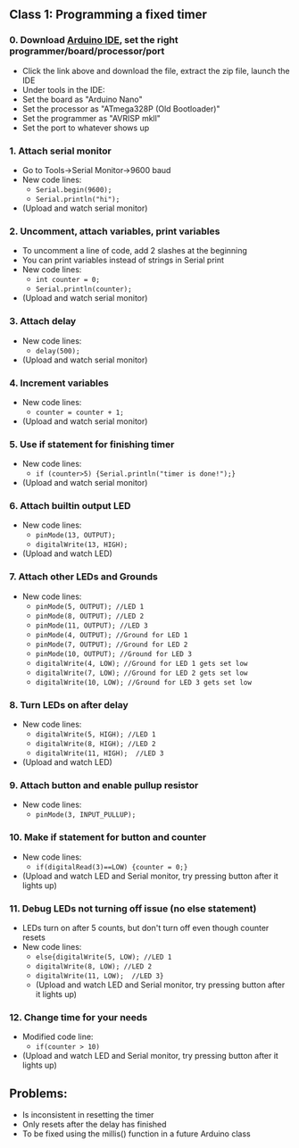 
## Class 1: Programming a fixed timer
### 0. Download [Arduino IDE](https://www.arduino.cc/en/Main/Software), set the right programmer/board/processor/port
- Click the link above and download the file, extract the zip file, launch the IDE
- Under tools in the IDE:
- Set the board as "Arduino Nano"
- Set the processor as "ATmega328P (Old Bootloader)"
- Set the programmer as "AVRISP mkll"
- Set the port to whatever shows up
### 1. Attach serial monitor
- Go to Tools->Serial Monitor->9600 baud
- New code lines:
	- `Serial.begin(9600);`
	- `Serial.println("hi");`
- (Upload and watch serial monitor)
### 2. Uncomment, attach variables, print variables
- To uncomment a line of code, add 2 slashes at the beginning
- You can print variables instead of strings in Serial print
- New code lines:
	- `int counter = 0;`
	- `Serial.println(counter);`
- (Upload and watch serial monitor)
### 3. Attach delay
- New code lines:
	- `delay(500);`
- (Upload and watch serial monitor)
### 4. Increment variables
- New code lines:
	- `counter = counter + 1;`
- (Upload and watch serial monitor)
### 5. Use if statement for finishing timer
- New code lines:
	- `if (counter>5) {Serial.println("timer is done!");}`
- (Upload and watch serial monitor)
### 6. Attach builtin output LED
- New code lines:
	- `pinMode(13, OUTPUT);`
	- `digitalWrite(13, HIGH);`
- (Upload and watch LED)
### 7. Attach other LEDs and Grounds
- New code lines:
	- `pinMode(5, OUTPUT); //LED 1`
	- `pinMode(8, OUTPUT); //LED 2`
	- `pinMode(11, OUTPUT); //LED 3`
	- `pinMode(4, OUTPUT); //Ground for LED 1`
	- `pinMode(7, OUTPUT); //Ground for LED 2`
	- `pinMode(10, OUTPUT); //Ground for LED 3`
	- `digitalWrite(4, LOW); //Ground for LED 1 gets set low`
	- `digitalWrite(7, LOW); //Ground for LED 2 gets set low`
	- `digitalWrite(10, LOW); //Ground for LED 3 gets set low`
### 8. Turn LEDs on after delay
- New code lines:
	- `digitalWrite(5, HIGH); //LED 1`
	- `digitalWrite(8, HIGH); //LED 2`
	- `digitalWrite(11, HIGH);  //LED 3`
- (Upload and watch LED)
### 9. Attach button and enable pullup resistor
- New code lines:
	- `pinMode(3, INPUT_PULLUP);`
### 10. Make if statement for button and counter
- New code lines:
	- `if(digitalRead(3)==LOW) {counter = 0;}`
- (Upload and watch LED and Serial monitor, try pressing button after it lights up)
### 11. Debug LEDs not turning off issue (no else statement)
- LEDs turn on after 5 counts, but don't turn off even though counter resets
- New code lines:
	- `else{digitalWrite(5, LOW); //LED 1`
	- `digitalWrite(8, LOW); //LED 2`
	- `digitalWrite(11, LOW);  //LED 3}`
	- (Upload and watch LED and Serial monitor, try pressing button after it lights up)
### 12. Change time for your needs
- Modified code line:
	- `if(counter > 10)`
- (Upload and watch LED and Serial monitor, try pressing button after it lights up)
## Problems:
- Is inconsistent in resetting the timer
- Only resets after the delay has finished
- To be fixed using the millis() function in a future Arduino class
